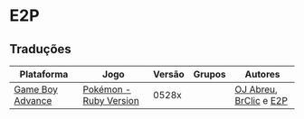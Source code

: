 # E2P

## Traduções

| Plataforma | Jogo | Versão | Grupos | Autores |
| ----------- | ----------- | ----------- | ----------- | ----------- |
| [Game Boy Advance](../../traducoes/game-boy-advance/) | [Pokémon - Ruby Version](../../traducoes/game-boy-advance/pokemon-ruby-version_oj-abreu-brclic-e2p/) | 0528x |  | [OJ Abreu](../../autores/oj-abreu/), [BrClic](../../autores/brclic/) e [E2P](../../autores/e2p/) |